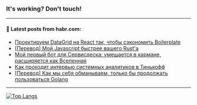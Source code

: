 ### It's working? Don't touch!

---
<!--
#### 🛠️ Technical stack:

![C++](https://img.shields.io/badge/C++-informational?logo=c%2B%2B&style=flat&logoColor=white&color=9C033A)
![Java](https://img.shields.io/badge/Java-informational?logo=java&style=flat&logoColor=white&color=007396)
![Kotlin](https://img.shields.io/badge/Kotlin-informational?logo=Kotlin&style=flat&logoColor=white&color=0095D5)
![JS](https://img.shields.io/badge/JS-informational?logo=javaScript&style=flat&logoColor=black&color=F7Df1E) <br>
![HTML5](https://img.shields.io/badge/HTML5-informational?logo=html5&style=flat&logoColor=white&color=E34F26)
![CSS3](https://img.shields.io/badge/CSS3-informational?logo=css3&style=flat&logoColor=white&color=157286)
![Sass](https://img.shields.io/badge/Saas-informational?logo=sass&style=flat&logoColor=white&color=hotpink)
![PHP](https://img.shields.io/badge/PHP-informational?logo=php&style=flat&logoColor=white&color=777BB4) <br>
![WebPAck](https://img.shields.io/badge/WebPack-informational?logo=webPack&style=flat&logoColor=white&color=FF6F00)
![Bootstrap](https://img.shields.io/badge/Bootstrap-informational?logo=Bootstrap&style=flat&logoColor=white&color=7952B3)
![MySQL](https://img.shields.io/badge/MySQL-informational?logo=MySQL&style=flat&logoColor=white&color=00f) <br>
![NodeJS](https://img.shields.io/badge/NodeJS-informational?logo=node.js&style=flat&logoColor=white&color=43853D)
![Spring](https://img.shields.io/badge/Spring-informational?logo=Spring&style=flat&logoColor=white&color=0A9EDC)
![Angular](https://img.shields.io/badge/Vue-informational?logo=vue.js&style=flat&logoColor=white&color=red)
![Git](https://img.shields.io/badge/Git-informational?logo=git&style=flat&logoColor=white&color=darkorange)

___
-->

#### 💬 Latest posts from habr.com:

<!-- BLOG-POST-LIST:START -->
- [Проектируем DataGrid на React так, чтобы сэкономить Boilerplate](https://habr.com/ru/post/677070/?utm_source=habrahabr&utm_medium=rss&utm_campaign=677070)
- [[Перевод] Мой Javascript быстрее вашего Rust&#39;а](https://habr.com/ru/post/677050/?utm_source=habrahabr&utm_medium=rss&utm_campaign=677050)
- [Мой первый бот для Сервисдеска: умещается в кармане, расширяется как Вселенная](https://habr.com/ru/post/677022/?utm_source=habrahabr&utm_medium=rss&utm_campaign=677022)
- [Как проходит интервью системных аналитиков в Тинькофф](https://habr.com/ru/post/677018/?utm_source=habrahabr&utm_medium=rss&utm_campaign=677018)
- [[Перевод] Как мы себя обманываем, только бы продолжать пользоваться Golang](https://habr.com/ru/post/676994/?utm_source=habrahabr&utm_medium=rss&utm_campaign=676994)
<!-- BLOG-POST-LIST:END -->

---

[![Top Langs](https://github-readme-stats.vercel.app/api/top-langs/?username=zloylis&layout=compact&hide_border=true&theme=dracula)](https://github.com/zloylis)
